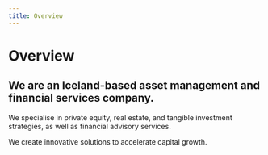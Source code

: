 ```yaml
---
title: Overview
---
```


# Overview

## We are an Iceland-based asset management and financial services company.

We specialise in private equity, real estate, and tangible investment strategies, as well as financial advisory services.

We create innovative solutions to accelerate capital growth.

